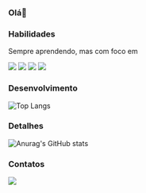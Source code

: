### Olá👋

### Habilidades

Sempre aprendendo, mas com foco em 

<img src="https://img.shields.io/badge/Python-FFD43B?style=for-the-badge&logo=python&logoColor=blue" />
<img src="https://img.shields.io/badge/R-276DC3?style=for-the-badge&logo=r&logoColor=white" />    
<img src="https://img.shields.io/badge/PowerBI-F2C811?style=for-the-badge&logo=Power%20BI&logoColor=black"/> 
<img src="https://img.shields.io/badge/Google%20Analytics 4-E37400?style=for-the-badge&logo=google%20analytics&logoColor=white" /> 



### Desenvolvimento
![Top Langs](https://github-readme-stats.vercel.app/api/top-langs/?username=scopum&size_weight=0.5&count_weight=0.5)

### Detalhes
![Anurag's GitHub stats](https://github-readme-stats.vercel.app/api?username=scopum&show_icons=true&theme=dracula)


### Contatos


 [<img src='https://img.shields.io/badge/LinkedIn-0077B5?style=for-the-badge&logo=linkedin&logoColor=white'>](https://www.linkedin.com/in/lucas-monteiro-623236112/) 

